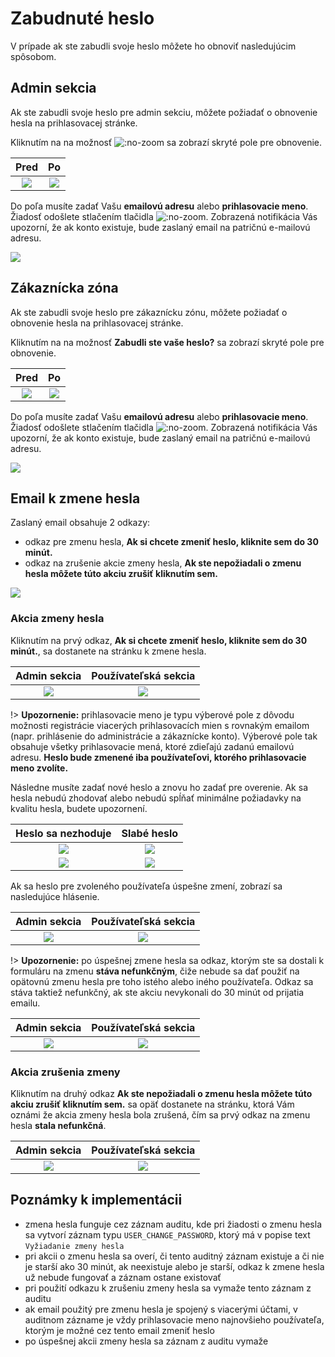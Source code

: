 # Zabudnuté heslo

V prípade ak ste zabudli svoje heslo môžete ho obnoviť nasledujúcim spôsobom.

## Admin sekcia

Ak ste zabudli svoje heslo pre admin sekciu, môžete požiadať o obnovenie hesla na prihlasovacej stránke.

Kliknutím na na možnosť ![](admin-recover-password-btn.png ":no-zoom") sa zobrazí skryté pole pre obnovenie.

Pred                       |  Po
:-------------------------:|:-------------------------:
![](../logon.png)             |  ![](admin-recovery-page.png)

Do poľa musíte zadať Vašu **emailovú adresu** alebo **prihlasovacie meno**. Žiadosť odošlete stlačením tlačidla ![](admin-send-btn.png ":no-zoom"). Zobrazená notifikácia Vás upozorní, že ak konto existuje, bude zaslaný email na patričnú e-mailovú adresu.

![](admin-recovery-page-notif.png)

## Zákaznícka zóna

Ak ste zabudli svoje heslo pre zákaznícku zónu, môžete požiadať o obnovenie hesla na prihlasovacej stránke.

Kliknutím na na možnosť **Zabudli ste vaše heslo?** sa zobrazí skryté pole pre obnovenie.

Pred                            |  Po
:------------------------------:|:-------------------------:
![](user-recovery-page-1.png)   |  ![](user-recovery-page-2.png)

Do poľa musíte zadať Vašu **emailovú adresu** alebo **prihlasovacie meno**. Žiadosť odošlete stlačením tlačidla ![](user-send-btn.png ":no-zoom"). Zobrazená notifikácia Vás upozorní, že ak konto existuje, bude zaslaný email na patričnú e-mailovú adresu.

![](user-recovery-page-notif.png)

## Email k zmene hesla

Zaslaný email obsahuje 2 odkazy:
- odkaz pre zmenu hesla, **Ak si chcete zmeniť heslo, kliknite sem do 30 minút.**
- odkaz na zrušenie akcie zmeny hesla, **Ak ste nepožiadali o zmenu hesla môžete túto akciu zrušiť kliknutím sem.**

![](email.png)

### Akcia zmeny hesla

Kliknutím na prvý odkaz, **Ak si chcete zmeniť heslo, kliknite sem do 30 minút.**, sa dostanete na stránku k zmene hesla.

Admin sekcia                    |  Používateľská sekcia
:------------------------------:|:-------------------------:
![](admin-recovery-form-1.png)  |  ![](user-recovery-form-1.png)

!> **Upozornenie:** prihlasovacie meno je typu výberové pole z dôvodu možnosti registrácie viacerých prihlasovacích mien s rovnakým emailom (napr. prihlásenie do administrácie a zákaznícke konto). Výberové pole tak obsahuje všetky prihlasovacie mená, ktoré zdieľajú zadanú emailovú adresu. **Heslo bude zmenené iba používateľovi, ktorého prihlasovacie meno zvolíte.**

Následne musíte zadať nové heslo a znovu ho zadať pre overenie. Ak sa hesla nebudú zhodovať alebo nebudú spĺňať minimálne požiadavky na kvalitu hesla, budete upozornení.

Heslo sa nezhoduje               |  Slabé heslo
:-------------------------------:|:--------------------------------:
![](admin-recovery-form-2.png)   |  ![](admin-recovery-form-3.png)
![](user-recovery-form-2.png)    |  ![](user-recovery-form-3.png)

Ak sa heslo pre zvoleného používateľa úspešne zmení, zobrazí sa nasledujúce hlásenie.

Admin sekcia                    |  Používateľská sekcia
:------------------------------:|:-------------------------:
![](admin-recovery-form-4.png)  | ![](user-recovery-form-4.png)

!> **Upozornenie:** po úspešnej zmene hesla sa odkaz, ktorým ste sa dostali k formuláru na zmenu **stáva nefunkčným**, čiže nebude sa dať použiť na opätovnú zmenu hesla pre toho istého alebo iného používateľa. Odkaz sa stáva taktiež nefunkčný, ak ste akciu nevykonali do 30 minút od prijatia emailu.

Admin sekcia                            |  Používateľská sekcia
:--------------------------------------:|:---------------------------------:
![](admin-recovery-form-notWorking.png) | ![](user-recovery-form-notWorking.png)

### Akcia zrušenia zmeny

Kliknutím na druhý odkaz **Ak ste nepožiadali o zmenu hesla môžete túto akciu zrušiť kliknutím sem.** sa opäť dostanete na stránku, ktorá Vám oznámi že akcia zmeny hesla bola zrušená, čím sa prvý odkaz na zmenu hesla **stala nefunkčná**.

Admin sekcia                        |  Používateľská sekcia
:----------------------------------:|:---------------------------------:
![](admin-recovery-form-cancel.png) | ![](user-recovery-form-cancel.png)

## Poznámky k implementácii

- zmena hesla funguje cez záznam auditu, kde pri žiadosti o zmenu hesla sa vytvorí záznam typu `USER_CHANGE_PASSWORD`, ktorý má v popise text `Vyžiadanie zmeny hesla`
- pri akcii o zmenu hesla sa overí, či tento auditný záznam existuje a či nie je starší ako 30 minút, ak neexistuje alebo je starší, odkaz k zmene hesla už nebude fungovať a záznam ostane existovať
- pri použití odkazu k zrušeniu zmeny hesla sa vymaže tento záznam z auditu
- ak email použitý pre zmenu hesla je spojený s viacerými účtami, v auditnom zázname je vždy prihlasovacie meno najnovšieho používateľa, ktorým je možné cez tento email zmeniť heslo
- po úspešnej akcii zmeny hesla sa záznam z auditu vymaže